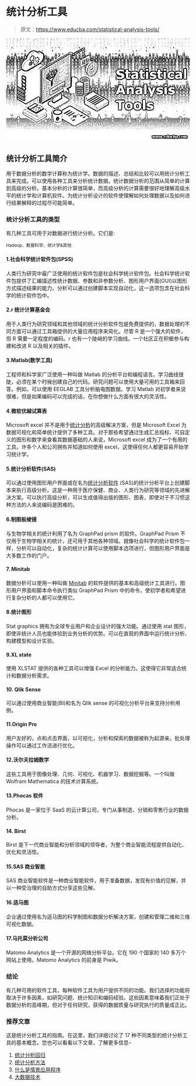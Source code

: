 # 统计分析工具

> 原文：<https://www.educba.com/statistical-analysis-tools/>

![Statistical Analysis Tools](img/95842f7ca6c458c2253c75137c564dc5.png)



## 统计分析工具简介

用于数据分析的数学计算称为统计学。数据的描述、总结和比较可以用统计分析工具来完成。可以使用各种工具来分析统计数据。统计数据分析的范围从简单的计算到高级的分析。基本分析的计算很简单，而高级分析的计算需要很好地理解高级水平的统计学和计算机软件。为统计分析设计的软件使理解如何处理数据以及如何进行结果解释的过程尽可能简单。

### 统计分析工具的类型

有几种工具可用于对数据进行统计分析。它们是:

<small>Hadoop、数据科学、统计学&其他</small>

#### 1.社会科学统计软件包(SPSS)

人类行为研究中最广泛使用的统计软件包是社会科学统计软件包。社会科学统计软件包提供了汇编描述性统计数据、参数和非参数分析、图形用户界面(GUI)以图形方式描述结果的能力。分析可以通过创建脚本实现自动化，这一选项包含在社会科学的统计软件包中。

#### 2.r 统计计算基金会

用于人类行为研究领域和其他领域的统计分析软件包是免费提供的，数据处理的不同方面可以通过工具箱提供的大量应用程序来简化。尽管 R 是一个强大的软件，但 R 需要一定程度的编码。r 也有一个陡峭的学习曲线。一个社区正在积极参与构建和改进 R 以及相关的插件。

#### 3.Matlab(数学工具)

工程师和科学家广泛使用一种叫做 Matlab 的分析平台和编程语言。学习曲线很陡，必须在某个时候创建自己的代码。研究问题可以使用大量可用的工具箱来回答。例如，可以使用 EEGLAB 工具分析脑电图数据。学习 Matlab 对初学者来说很难，但是如果编码可以完成的话，在你想做什么方面有很大的灵活性。

#### 4.微软优越试算表

Microsoft excel 并不是用于[统计分析](https://www.educba.com/statistical-analysis/)的高级解决方案，但是 Microsoft Excel 为数据可视化和简单统计提供了多种工具。对于那些希望通过生成汇总指标、可自定义的图形和数字来查看其数据基础的人来说，Microsoft excel 成为了一个有用的工具。许多个人和公司拥有并知道如何使用 excel，这使得任何人都更容易开始学习统计学。

#### 5.统计分析软件(SAS)

可以通过使用图形用户界面或在名为[统计分析软件](https://www.educba.com/what-is-sas/) (SAS)的统计分析平台上创建脚本来执行高级分析。这是一种用于医疗保健、商业、人类行为研究等领域的先进解决方案。可以执行高级分析，可以生成值得出版的图形、图表，即使对于不习惯这种方法的人来说编码是困难的。

#### 6.制图板棱镜

与生物学相关的统计利用了名为 GraphPad prism 的软件。GraphPad Prism 不仅用于生物学相关的统计，还可用于其他各种领域。就像社会科学的统计软件包一样，分析可以自动化，复杂的统计计算可以使用脚本选项进行，但图形用户界面是大多数工作的门户。

#### 7\. Minitab

数据分析可以使用一种叫做 [Minitab](https://www.educba.com/what-is-minitab/) 的软件提供的基本和高级统计工具进行。图形用户界面和脚本命令执行类似 GraphPad Prism 中的命令，使初学者和希望进行复杂分析的人都可以使用它。

#### 8.统计图形

Stat graphics 拥有为全球专业用户和企业设计的强大功能。通过使用 stat 图形，即使非统计人员也能体验到业务分析的优势。可以在直观的界面中运行统计分析、构建模型和设计实验。

#### 9.XL state

使用 XLSTAT 提供的各种工具可以增强 Excel 的分析能力。这使得它非常适合统计和数据分析需求。

#### 10\. Qlik Sense

可以通过使用商业智能(BI)和名为 Qlik sense 的可视化分析平台来支持分析用例。

#### 11.Origin Pro

用户友好的，点和点击界面，以可视化，分析和探索的数据被称为起源亲。批处理操作可以通过工作流进行优化。

#### 12.沃尔夫拉姆数学

这些工具用于图像处理、几何、可视化、机器学习、数据挖掘等。一个叫做 Wolfram Mathematica 的技术计算系统。

#### 13.Phocas 软件

Phocas 是一家位于 SaaS 的云计算公司，专门从事制造、分销和零售行业的数据分析。

#### 14\. Birst

Birst 是下一代商业智能和分析领域的领导者，为整个商业智能流程提供自动化、优化和灵活性。

#### 15.SAS 商业智能

SAS 商业智能软件是一种商业智能软件，用于准备数据，发现有价值的见解，并以一种受治理的自助方式分享这些见解。

#### 16.适马图

企业通过使用名为适马图的科学制图和数据分析解决方案，创建和管理二维和三维可视化数据。

#### 17.马托莫分析公司

Matomo Analytics 是一个开源的网络分析平台。它在 190 个国家的 140 多万个网站上使用。Matomo Analytics 的前身是 Piwik。

### 结论

有几种可用的软件工具，每种软件工具为用户提供不同的功能。我们选择的功能将取决于许多因素，如研究问题、统计知识和编码经验。这些因素意味着我们正处于数据分析的高峰期，但对于任何研究，获得的数据质量与研究执行的质量成正比。

### 推荐文章

这是统计分析工具的指南。在这里，我们详细讨论了 17 种不同类型的统计分析工具的基本概念。您也可以看看以下文章，了解更多信息–

1.  [统计分析回归](https://www.educba.com/statistical-analysis-regression/)
2.  [统计分析方法](https://www.educba.com/statistical-analysis-methods/)
3.  [什么是情景应用程序](https://www.educba.com/what-is-sas/)
4.  [大数据技术](https://www.educba.com/big-data-techniques/)





